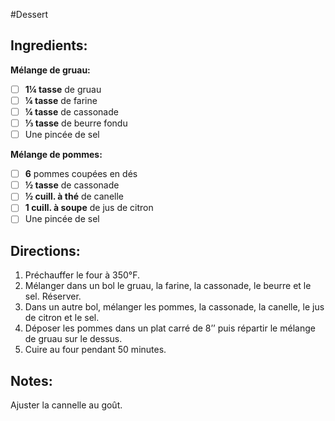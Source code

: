 #Dessert

## Ingredients:
**Mélange de gruau:**
- [ ] **1¼ tasse** de gruau
- [ ] **¼ tasse** de farine
- [ ] **¼ tasse** de cassonade
- [ ] **⅓ tasse** de beurre fondu
- [ ] Une pincée de sel

**Mélange de pommes:**
- [ ] **6** pommes coupées en dés
- [ ] **½ tasse** de cassonade
- [ ] **½ cuill. à thé** de canelle
- [ ] **1 cuill. à soupe** de jus de citron
- [ ] Une pincée de sel

## Directions:
1. Préchauffer le four à 350°F.
2. Mélanger dans un bol le gruau, la farine, la cassonade, le beurre et le sel.  Réserver.
3. Dans un autre bol, mélanger les pommes, la cassonade, la canelle, le jus de citron et le sel.
4. Déposer les pommes dans un plat carré de 8’’ puis répartir le mélange de gruau sur le dessus.
5. Cuire au four pendant 50 minutes.

## Notes:
Ajuster la cannelle au goût.